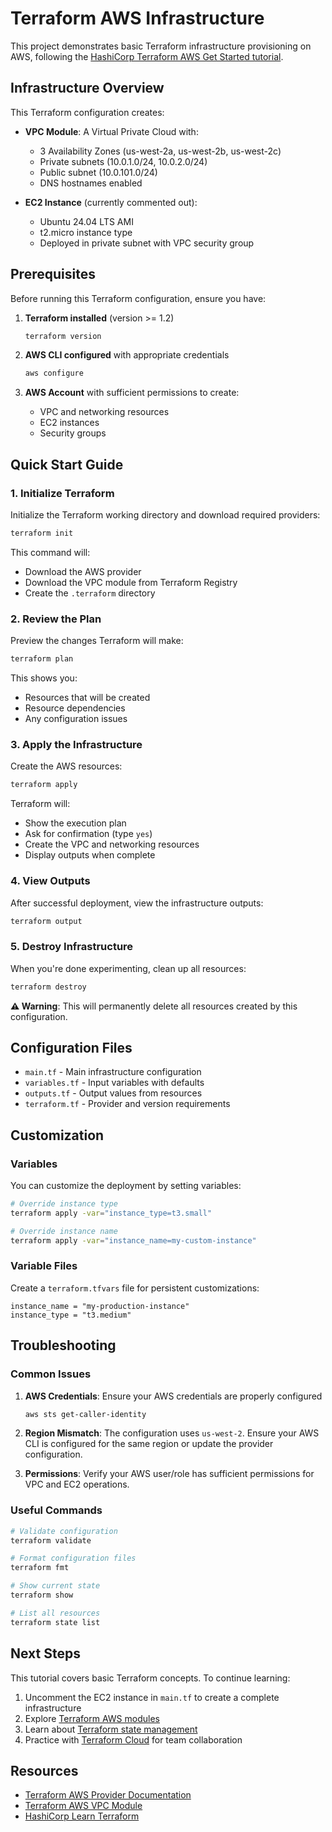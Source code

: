 # Terraform AWS Infrastructure

This project demonstrates basic Terraform infrastructure provisioning on AWS, following the [HashiCorp Terraform AWS Get Started tutorial](https://developer.hashicorp.com/terraform/tutorials/aws-get-started/aws-create).

## Infrastructure Overview

This Terraform configuration creates:

- **VPC Module**: A Virtual Private Cloud with:
  - 3 Availability Zones (us-west-2a, us-west-2b, us-west-2c)
  - Private subnets (10.0.1.0/24, 10.0.2.0/24)
  - Public subnet (10.0.101.0/24)
  - DNS hostnames enabled

- **EC2 Instance** (currently commented out):
  - Ubuntu 24.04 LTS AMI
  - t2.micro instance type
  - Deployed in private subnet with VPC security group

## Prerequisites

Before running this Terraform configuration, ensure you have:

1. **Terraform installed** (version >= 1.2)
   ```bash
   terraform version
   ```

2. **AWS CLI configured** with appropriate credentials
   ```bash
   aws configure
   ```

3. **AWS Account** with sufficient permissions to create:
   - VPC and networking resources
   - EC2 instances
   - Security groups

## Quick Start Guide

### 1. Initialize Terraform

Initialize the Terraform working directory and download required providers:

```bash
terraform init
```

This command will:
- Download the AWS provider
- Download the VPC module from Terraform Registry
- Create the `.terraform` directory

### 2. Review the Plan

Preview the changes Terraform will make:

```bash
terraform plan
```

This shows you:
- Resources that will be created
- Resource dependencies
- Any configuration issues

### 3. Apply the Infrastructure

Create the AWS resources:

```bash
terraform apply
```

Terraform will:
- Show the execution plan
- Ask for confirmation (type `yes`)
- Create the VPC and networking resources
- Display outputs when complete

### 4. View Outputs

After successful deployment, view the infrastructure outputs:

```bash
terraform output
```

### 5. Destroy Infrastructure

When you're done experimenting, clean up all resources:

```bash
terraform destroy
```

**⚠️ Warning**: This will permanently delete all resources created by this configuration.

## Configuration Files

- `main.tf` - Main infrastructure configuration
- `variables.tf` - Input variables with defaults
- `outputs.tf` - Output values from resources
- `terraform.tf` - Provider and version requirements

## Customization

### Variables

You can customize the deployment by setting variables:

```bash
# Override instance type
terraform apply -var="instance_type=t3.small"

# Override instance name
terraform apply -var="instance_name=my-custom-instance"
```

### Variable Files

Create a `terraform.tfvars` file for persistent customizations:

```hcl
instance_name = "my-production-instance"
instance_type = "t3.medium"
```

## Troubleshooting

### Common Issues

1. **AWS Credentials**: Ensure your AWS credentials are properly configured
   ```bash
   aws sts get-caller-identity
   ```

2. **Region Mismatch**: The configuration uses `us-west-2`. Ensure your AWS CLI is configured for the same region or update the provider configuration.

3. **Permissions**: Verify your AWS user/role has sufficient permissions for VPC and EC2 operations.

### Useful Commands

```bash
# Validate configuration
terraform validate

# Format configuration files
terraform fmt

# Show current state
terraform show

# List all resources
terraform state list
```

## Next Steps

This tutorial covers basic Terraform concepts. To continue learning:

1. Uncomment the EC2 instance in `main.tf` to create a complete infrastructure
2. Explore [Terraform AWS modules](https://registry.terraform.io/namespaces/terraform-aws-modules)
3. Learn about [Terraform state management](https://developer.hashicorp.com/terraform/language/state)
4. Practice with [Terraform Cloud](https://cloud.hashicorp.com/products/terraform) for team collaboration

## Resources

- [Terraform AWS Provider Documentation](https://registry.terraform.io/providers/hashicorp/aws/latest/docs)
- [Terraform AWS VPC Module](https://registry.terraform.io/modules/terraform-aws-modules/vpc/aws/latest)
- [HashiCorp Learn Terraform](https://learn.hashicorp.com/terraform)
